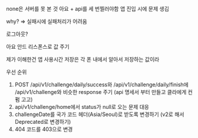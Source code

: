 none은 서버를 못 본 것
아요 + 
api를 세 번찔러야함
앱 진입 시에 문제 생김

why? => 실패시에 실패처리가 어려움

로그아웃?


아요 안드 리스폰스로 값 주기

제가 이해한건 앱 사용시간 저장은 각 폰 내에서 알아서 저장하는 값이라


우선 순위
1. POST /api/v1/challenge/daily/success와 /api/v1/challenge/daily/finish에 /api/v1/challenge와 비슷한 response 주기 (api 명세서 부터 만들고 클라에게 컨펌 고고)
2. api/v1/challenge/home에서 status가 null로 오는 문제 대응
3. challengeDate를 국가 코드 헤더(Asia/Seoul)로 받도록 변경하기 (v2로 해서 Deprecated로 변경하기)
4. 404 코드를 403으로 변경